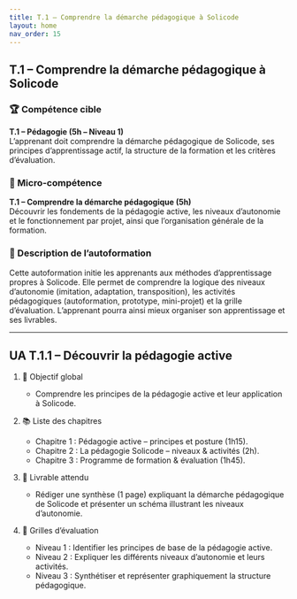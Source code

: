 ```yaml
---
title: T.1 – Comprendre la démarche pédagogique à Solicode
layout: home
nav_order: 15
---
```


## T.1 – Comprendre la démarche pédagogique à Solicode

### 🏆 Compétence cible
**T.1 – Pédagogie (5h – Niveau 1)**  
L’apprenant doit comprendre la démarche pédagogique de Solicode, ses principes d’apprentissage actif, la structure de la formation et les critères d’évaluation.

### 🧩 Micro-compétence
**T.1 – Comprendre la démarche pédagogique (5h)**  
Découvrir les fondements de la pédagogie active, les niveaux d’autonomie et le fonctionnement par projet, ainsi que l’organisation générale de la formation.

### 📝 Description de l’autoformation
Cette autoformation initie les apprenants aux méthodes d’apprentissage propres à Solicode. Elle permet de comprendre la logique des niveaux d’autonomie (imitation, adaptation, transposition), les activités pédagogiques (autoformation, prototype, mini-projet) et la grille d’évaluation. L’apprenant pourra ainsi mieux organiser son apprentissage et ses livrables.

---

## UA T.1.1 – Découvrir la pédagogie active

1. 🎯 Objectif global

   * Comprendre les principes de la pédagogie active et leur application à Solicode.

2. 📚 Liste des chapitres

   * Chapitre 1 : Pédagogie active – principes et posture (1h15).
   * Chapitre 2 : La pédagogie Solicode – niveaux & activités (2h).
   * Chapitre 3 : Programme de formation & évaluation (1h45).

3. 📄 Livrable attendu

   * Rédiger une synthèse (1 page) expliquant la démarche pédagogique de Solicode et présenter un schéma illustrant les niveaux d’autonomie.

4. 🧪 Grilles d’évaluation

   * Niveau 1 : Identifier les principes de base de la pédagogie active.
   * Niveau 2 : Expliquer les différents niveaux d’autonomie et leurs activités.
   * Niveau 3 : Synthétiser et représenter graphiquement la structure pédagogique.
